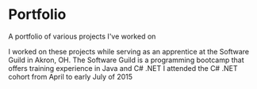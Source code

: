 # Portfolio
A portfolio of various projects I've worked on

I worked on these projects while serving as an apprentice at the Software Guild in Akron, OH.
The Software Guild is a programming bootcamp that offers training experience in Java and C# .NET 
I attended the C# .NET cohort from April to early July of 2015
